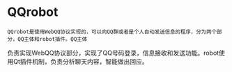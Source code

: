 QQrobot
=======

    QQrobot是使用WebQQ协议实现的，可以向QQ群或者是个人自动发送信息的程序，分为两个部分，QQ主体和robot插件。QQ主体
负责实现WebQQ协议部分，实现了QQ号码登录，信息接收和发送功能。robot使用Qt插件机制，负责分析聊天内容，智能做出回应。
